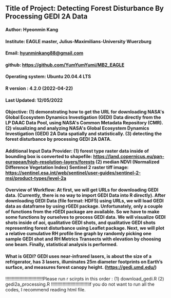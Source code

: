 ## Title of Project: Detecting Forest Disturbance By Processing GEDI 2A Data
#### Author: Hyeonmin Kang
#### Institute: EAGLE master, Julius-Maximilians-University Wuerzburg
#### Email: hyunminkang88@gmail.com
#### github: https://github.com/YumYumYumi/MB2_EAGLE
#### Operating system: Ubuntu 20.04.4 LTS
#### R version : 4.2.0 (2022-04-22)
#### Last Updated: 12/05/2022
#### Objective: (1) demonstrating how to get the URL for downloading NASA's Global Ecosystem Dynamics Investigation (GEDI) Data directly from the LP DAAC Data Pool, using NASA's Common Metadata Repository (CMR). (2) visualizing and analyzing NASA's Global Ecosystem Dynamics Investigation (GEDI) 2A Data spatially and statistically. (3) detecting the forest disturbance by processing GEDI 2A DATA. 
#### Additional Input Data Provider: (1) forest type raster data inside of bounding box is converted to shapefile: https://land.copernicus.eu/pan-european/high-resolution-layers/forests   (2) median NDVI (Normalized Difference Vegetation Index) Sentinel 2 raster tiff image: https://sentinel.esa.int/web/sentinel/user-guides/sentinel-2-msi/product-types/level-2a

#### Overview of Workflow: At first, we will get URLs for downloading GEDI data. (Currently, there is no way to import GEDI Data into R directly). After downloading GEDI Data (file format: HDF5) using URLs, we will load GEDI data as dataframe by using rGEDI package. Unfortunately, only a couple of functions from the rGEDI package are available. So we have to make some functions by ourselves to process GEDI data. We will visualize GEDI shots inside of aoi, qualitative GEDI shots, and qualitative GEDI shots representing forest disturbance using Leaflet package. Next, we will plot a relative cumulative RH profile line graph by randomly picking one sample GEDI shot and RH Metrics Transects with elevation by choosing one beam. Finally, statistical analysis is performed.  

#### What is GEDI? GEDI uses near-infrared lasers, is about the size of a refrigerator, has 3 lasers, illuminates 25m diameter footprints on Earth’s surface, and measures forest canopy height. (https://gedi.umd.edu/)

!!!!!!!!!!!!!!!!!!!!!!!!!!!!!Please run r scirpts in this order : (1) download_gedi.R (2) gedi2a_processing.R
!!!!!!!!!!!!!!!!!!!!!!!!!!!!!If you do not want to run all the codes, I recommend reading html file. 
